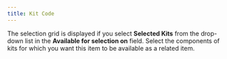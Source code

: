 ```yaml
---
title: Kit Code
---
```



The selection grid is displayed if you select **Selected 
 Kits** from the drop-down list in the **Available 
 for selection on** field. Select the components of kits for which  you want this item to be available as a related item.
